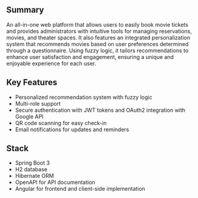 ## Summary
An all-in-one web platform that allows users to easily book movie tickets and provides administrators with intuitive tools for managing reservations, movies, and theater spaces. It also features an integrated personalization system that recommends movies based on user preferences determined through a questionnaire. Using fuzzy logic, it tailors recommendations to enhance user satisfaction and engagement, ensuring a unique and enjoyable experience for each user.

## Key Features
- Personalized recommendation system with fuzzy logic
- Multi-role support
- Secure authentication with JWT tokens and OAuth2 integration with Google API
- QR code scanning for easy check-in
- Email notifications for updates and reminders

## Stack
- Spring Boot 3
- H2 database
- Hibernate ORM
- OpenAPI for API documentation
- Angular for frontend and client-side implementation

